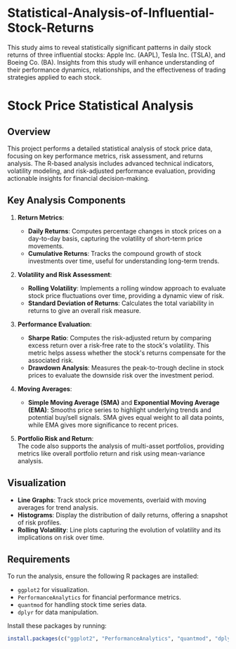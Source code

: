# Statistical-Analysis-of-Influential-Stock-Returns
This study aims to reveal statistically significant patterns in daily stock returns of three influential stocks: Apple Inc. (AAPL), Tesla Inc. (TSLA), and Boeing Co. (BA). Insights from this study will enhance understanding of their performance dynamics, relationships, and the effectiveness of trading strategies applied to each stock.


# Stock Price Statistical Analysis

## Overview
This project performs a detailed statistical analysis of stock price data, focusing on key performance metrics, risk assessment, and returns analysis. The R-based analysis includes advanced technical indicators, volatility modeling, and risk-adjusted performance evaluation, providing actionable insights for financial decision-making.

## Key Analysis Components

1. **Return Metrics**:  
   - **Daily Returns**: Computes percentage changes in stock prices on a day-to-day basis, capturing the volatility of short-term price movements.
   - **Cumulative Returns**: Tracks the compound growth of stock investments over time, useful for understanding long-term trends.

2. **Volatility and Risk Assessment**:  
   - **Rolling Volatility**: Implements a rolling window approach to evaluate stock price fluctuations over time, providing a dynamic view of risk.
   - **Standard Deviation of Returns**: Calculates the total variability in returns to give an overall risk measure.

3. **Performance Evaluation**:  
   - **Sharpe Ratio**: Computes the risk-adjusted return by comparing excess return over a risk-free rate to the stock's volatility. This metric helps assess whether the stock's returns compensate for the associated risk.
   - **Drawdown Analysis**: Measures the peak-to-trough decline in stock prices to evaluate the downside risk over the investment period.

4. **Moving Averages**:  
   - **Simple Moving Average (SMA)** and **Exponential Moving Average (EMA)**: Smooths price series to highlight underlying trends and potential buy/sell signals. SMA gives equal weight to all data points, while EMA gives more significance to recent prices.

5. **Portfolio Risk and Return**:  
   The code also supports the analysis of multi-asset portfolios, providing metrics like overall portfolio return and risk using mean-variance analysis.


## Visualization

- **Line Graphs**: Track stock price movements, overlaid with moving averages for trend analysis.
- **Histograms**: Display the distribution of daily returns, offering a snapshot of risk profiles.
- **Rolling Volatility**: Line plots capturing the evolution of volatility and its implications on risk over time.

## Requirements

To run the analysis, ensure the following R packages are installed:
- `ggplot2` for visualization.
- `PerformanceAnalytics` for financial performance metrics.
- `quantmod` for handling stock time series data.
- `dplyr` for data manipulation.

Install these packages by running:

```r
install.packages(c("ggplot2", "PerformanceAnalytics", "quantmod", "dplyr"))
